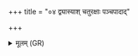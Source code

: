 +++
title = "०४ द्व्यास्याश् चतुरक्षाः पञ्चपादाद्"

+++
<details><summary>मूलम् (GR)</summary>

द्व्यास्याश् चतुरक्षाः  
पञ्चपादाद् अनङ्गुलेः ।  
वृन्दाद् अभि प्रसर्पतः  
परि पाहि वरीवृतात् ॥
</details>